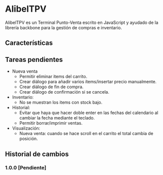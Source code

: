 # AlibelTPV

AlibelTPV es un Terminal Punto-Venta escrito en JavaScript y ayudado de la librería backbone para la gestión de compras e inventario.

## Características

## Tareas pendientes

  - Nueva venta
    - Permitir eliminar items del carrito.
    - Crear diálogo para añadir varios ítems/insertar precio manualmente.
    - Crear diálogo de fin de compra.
    - Crear diálogo de confirmación si se cancela.
  - Inventario:
    - No se muestran los items con stock bajo.
  - Historial:
    - Evitar que haya que hacer doble enter en las fechas del calendario
      al cambiar la fecha mediante el teclado.
    - Permitir borrar/imprimir ventas.
  - Visualización:
    - Nueva venta: cuando se hace scroll en el carrito el total cambia de posición.

## Historial de cambios

### 1.0.0 [Pendiente]
